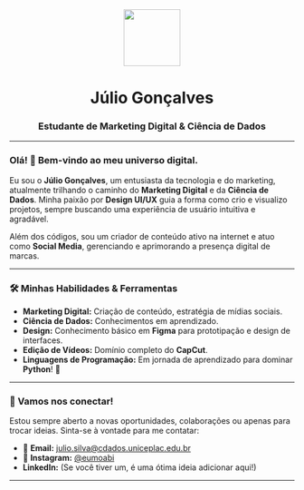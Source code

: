 <div align="center">
  <img src="[https://media.giphy.com/media/v1.Y2lkPTc5MGI3NjExMXlqYjBtbWRvbW1sdGNpaW04b2wxdW5yZjZicDNubWRtd24zYnBqMSZlcD12MV9pbnRlcm5hbF9naWZfYnlfaWQmY3Q9Zw/273R17o4u1T07O8uQy/giphy.gif](https://tenor.com/pt-BR/view/the-boondocks-fist-electricity-power-gif-11736304)" width="100" />
  <h1>Júlio Gonçalves</h1>
  <h3>Estudante de Marketing Digital & Ciência de Dados</h3>
</div>

---

### Olá! 👋 Bem-vindo ao meu universo digital.

Eu sou o **Júlio Gonçalves**, um entusiasta da tecnologia e do marketing, atualmente trilhando o caminho do **Marketing Digital** e da **Ciência de Dados**. Minha paixão por **Design UI/UX** guia a forma como crio e visualizo projetos, sempre buscando uma experiência de usuário intuitiva e agradável.

Além dos códigos, sou um criador de conteúdo ativo na internet e atuo como **Social Media**, gerenciando e aprimorando a presença digital de marcas.

---

### 🛠️ Minhas Habilidades & Ferramentas

- **Marketing Digital:** Criação de conteúdo, estratégia de mídias sociais.
- **Ciência de Dados:** Conhecimentos em aprendizado.
- **Design:** Conhecimento básico em **Figma** para prototipação e design de interfaces.
- **Edição de Vídeos:** Domínio completo do **CapCut**.
- **Linguagens de Programação:** Em jornada de aprendizado para dominar **Python**! 🐍

---

### 🔗 Vamos nos conectar!

Estou sempre aberto a novas oportunidades, colaborações ou apenas para trocar ideias. Sinta-se à vontade para me contatar:

- 📧 **Email:** julio.silva@cdados.uniceplac.edu.br
- 📸 **Instagram:** [@eumoabi](https://instagram.com/eumoabi)
- **LinkedIn:** (Se você tiver um, é uma ótima ideia adicionar aqui!)

---
